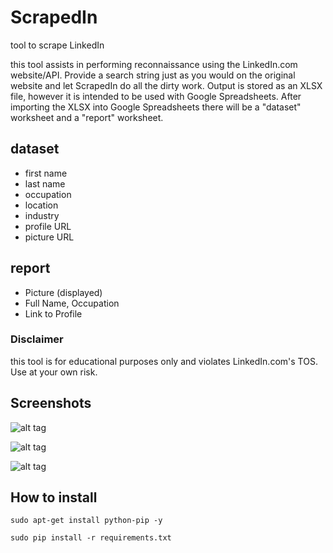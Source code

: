 # ScrapedIn
tool to scrape LinkedIn

this tool assists in performing reconnaissance using the LinkedIn.com website/API. Provide a search string just as you would on the original website and let ScrapedIn do all the dirty work. Output is stored as an XLSX file, however it is intended to be used with Google Spreadsheets. After importing the XLSX into Google Spreadsheets there will be a "dataset" worksheet and a "report" worksheet.

## dataset
- first name
- last name
- occupation
- location
- industry
- profile URL
- picture URL

## report
- Picture (displayed)
- Full Name, Occupation
- Link to Profile

### Disclaimer
this tool is for educational purposes only and violates LinkedIn.com's TOS. Use at your own risk.

## Screenshots

![alt tag](https://s18.postimg.org/nh7dtdkux/Screen_Shot_2018-03-29_at_7.09.04_AM.png)

![alt tag](https://s4.postimg.org/vu9izninx/Screen_Shot_2017_03_15_at_11_45_11_PM.png)

![alt tag](https://s8.postimg.org/st0h8maxx/Screen_Shot_2017_03_20_at_11_04_00_AM.png)

## How to install
`sudo apt-get install python-pip -y`

`sudo pip install -r requirements.txt`
